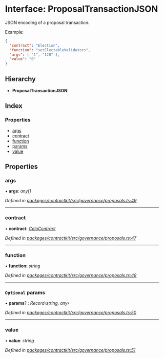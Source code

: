 # Interface: ProposalTransactionJSON

JSON encoding of a proposal transaction.

Example:
```json
{
  "contract": "Election",
  "function": "setElectableValidators",
  "args": [ "1", "120" ],
  "value": "0"
}
```

## Hierarchy

* **ProposalTransactionJSON**

## Index

### Properties

* [args](_governance_proposals_.proposaltransactionjson.md#args)
* [contract](_governance_proposals_.proposaltransactionjson.md#contract)
* [function](_governance_proposals_.proposaltransactionjson.md#function)
* [params](_governance_proposals_.proposaltransactionjson.md#optional-params)
* [value](_governance_proposals_.proposaltransactionjson.md#value)

## Properties

###  args

• **args**: *any[]*

*Defined in [packages/contractkit/src/governance/proposals.ts:49](https://github.com/celo-org/celo-monorepo/blob/master/packages/contractkit/src/governance/proposals.ts#L49)*

___

###  contract

• **contract**: *[CeloContract](../enums/_base_.celocontract.md)*

*Defined in [packages/contractkit/src/governance/proposals.ts:47](https://github.com/celo-org/celo-monorepo/blob/master/packages/contractkit/src/governance/proposals.ts#L47)*

___

###  function

• **function**: *string*

*Defined in [packages/contractkit/src/governance/proposals.ts:48](https://github.com/celo-org/celo-monorepo/blob/master/packages/contractkit/src/governance/proposals.ts#L48)*

___

### `Optional` params

• **params**? : *Record‹string, any›*

*Defined in [packages/contractkit/src/governance/proposals.ts:50](https://github.com/celo-org/celo-monorepo/blob/master/packages/contractkit/src/governance/proposals.ts#L50)*

___

###  value

• **value**: *string*

*Defined in [packages/contractkit/src/governance/proposals.ts:51](https://github.com/celo-org/celo-monorepo/blob/master/packages/contractkit/src/governance/proposals.ts#L51)*
